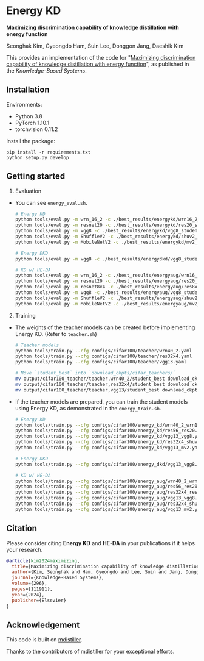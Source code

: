 
# Energy KD
**Maximizing discrimination capability of knowledge distillation with energy function**

Seonghak Kim, Gyeongdo Ham, Suin Lee, Donggon Jang, Daeshik Kim

This provides an implementation of the code for "[Maximizing discrimination capability of knowledge distillation with energy function](https://doi.org/10.1016/j.knosys.2024.111911)", as published in the _Knowledge-Based Systems_.

## Installation

Environments:

- Python 3.8
- PyTorch 1.10.1
- torchvision 0.11.2

Install the package:

```
pip install -r requirements.txt
python setup.py develop
```

## Getting started

1. Evaluation

- You can see `energy_eval.sh`.


  ```bash 
  # Energy KD
  python tools/eval.py -m wrn_16_2 -c ./best_results/energykd/wrn16_2_student_best
  python tools/eval.py -m resnet20 -c ./best_results/energykd/res20_student_best
  python tools/eval.py -m vgg8 -c ./best_results/energykd/vgg8_student_best
  python tools/eval.py -m ShuffleV2 -c ./best_results/energykd/shuv2_student_best
  python tools/eval.py -m MobileNetV2 -c ./best_results/energykd/mv2_student_best

  # Energy DKD
  python tools/eval.py -m vgg8 -c ./best_results/energydkd/vgg8_student_best

  # KD w/ HE-DA
  python tools/eval.py -m wrn_16_2 -c ./best_results/energyaug/wrn16_2_student_best
  python tools/eval.py -m resnet20 -c ./best_results/energyaug/res20_student_best
  python tools/eval.py -m resnet8x4 -c ./best_results/energyaug/res8x4_student_best
  python tools/eval.py -m vgg8 -c ./best_results/energyaug/vgg8_student_best
  python tools/eval.py -m ShuffleV2 -c ./best_results/energyaug/shuv2_student_best
  python tools/eval.py -m MobileNetV2 -c ./best_results/energyaug/mv2_student_best
  ```


2. Training

- The weights of the teacher models can be created before implementing Energy KD. (Refer to `teacher.sh`)

  ```bash
  # Teacher models
  python tools/train.py --cfg configs/cifar100/teacher/wrn40_2.yaml
  python tools/train.py --cfg configs/cifar100/teacher/res32x4.yaml
  python tools/train.py --cfg configs/cifar100/teacher/vgg13.yaml

  # Move `student_best` into `download_ckpts/cifar_teachers/`
  mv output/cifar100_teacher/teacher,wrn40_2/student_best download_ckpts/cifar_teachers/wrn_40_2_vanilla/ckpt_epoch_240.pth
  mv output/cifar100_teacher/teacher,res32x4/student_best download_ckpts/cifar_teachers/resnet32x4_vanilla/ckpt_epoch_240.pth
  mv output/cifar100_teacher/teacher,vgg13/student_best download_ckpts/cifar_teachers/vgg13_vanilla/ckpt_epoch_240.pth
  ```

- If the teacher models are prepared, you can train the student models using Energy KD, as demonstrated in the `energy_train.sh`.

  ```bash
  # Energy KD
  python tools/train.py --cfg configs/cifar100/energy_kd/wrn40_2_wrn16_2.yaml --energy
  python tools/train.py --cfg configs/cifar100/energy_kd/res56_res20.yaml --energy
  python tools/train.py --cfg configs/cifar100/energy_kd/vgg13_vgg8.yaml --energy
  python tools/train.py --cfg configs/cifar100/energy_kd/res32x4_shuv2.yaml --energy
  python tools/train.py --cfg configs/cifar100/energy_kd/vgg13_mv2.yaml --energy

  # Energy DKD
  python tools/train.py --cfg configs/cifar100/energy_dkd/vgg13_vgg8.yaml --energy

  # KD w/ HE-DA
  python tools/train.py --cfg configs/cifar100/energy_aug/wrn40_2_wrn16_2.yaml --energy
  python tools/train.py --cfg configs/cifar100/energy_aug/res56_res20.yaml --energy
  python tools/train.py --cfg configs/cifar100/energy_aug/res32x4_res8x4.yaml --energy
  python tools/train.py --cfg configs/cifar100/energy_aug/vgg13_vgg8.yaml --energy
  python tools/train.py --cfg configs/cifar100/energy_aug/res32x4_shuv2.yaml --energy
  python tools/train.py --cfg configs/cifar100/energy_aug/vgg13_mv2.yaml --energy
  ```

## Citation

Please consider citing **Energy KD** and **HE-DA** in your publications if it helps your research.

```bib
@article{kim2024maximizing,
  title={Maximizing discrimination capability of knowledge distillation with energy function},
  author={Kim, Seonghak and Ham, Gyeongdo and Lee, Suin and Jang, Donggon and Kim, Daeshik},
  journal={Knowledge-Based Systems},
  volume={296},
  pages={111911},
  year={2024},
  publisher={Elsevier}
}
```

## Acknowledgement

This code is built on [mdistiller](<https://github.com/megvii-research/mdistiller>).

Thanks to the contributors of mdistiller for your exceptional efforts.
